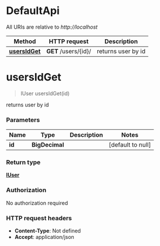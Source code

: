 # DefaultApi

All URIs are relative to *http://localhost*

Method | HTTP request | Description
------------- | ------------- | -------------
[**usersIdGet**](DefaultApi.md#usersIdGet) | **GET** /users/{id}/ |  returns user by id


<a name="usersIdGet"></a>
# **usersIdGet**
> IUser usersIdGet(id)

 returns user by id

### Parameters

Name | Type | Description  | Notes
------------- | ------------- | ------------- | -------------
 **id** | **BigDecimal**|  | [default to null]

### Return type

[**IUser**](..//Models/IUser.md)

### Authorization

No authorization required

### HTTP request headers

- **Content-Type**: Not defined
- **Accept**: application/json


